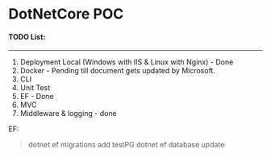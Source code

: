 # DotNetCore POC


#### TODO List:
-------------------------------
1. Deployment Local (Windows with IIS & Linux with Nginx) - Done
2. Docker - Pending till document gets updated by Microsoft.
3. CLI
4. Unit Test
5. EF - Done
6. MVC
7. Middleware & logging - done

EF:
> dotnet ef migrations add testPG
> dotnet ef database update
